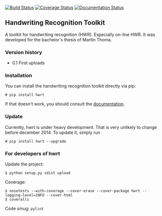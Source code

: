 [![Build Status](https://travis-ci.org/MartinThoma/hwrt.svg?branch=master)](https://travis-ci.org/MartinThoma/hwrt)
[![Coverage Status](https://img.shields.io/coveralls/MartinThoma/hwrt.svg)](https://coveralls.io/r/MartinThoma/hwrt?branch=master)
[![Documentation Status](https://readthedocs.org/projects/hwrt/badge/?version=latest)](https://readthedocs.org/projects/hwrt/?badge=latest)

## Handwriting Recognition Toolkit

A toolkit for handwriting recognition (HWR). Especially on-line HWR. It
was developed for the bachelor's thesis of Martin Thoma.

### Version history

* 0.1 First uploads

### Installation

You can install the handwriting recognition toolkit directly via pip:

    # pip install hwrt

If that doesn't work, you should consult the
[documentation](http://hwrt.readthedocs.org/).

### Update

Currently, hwrt is under heavy development. That is very unlikely to change
before december 2014. To update it, simply run

    # pip install hwrt --upgrade


### For developers of hwrt

Update the project:

    $ python setup.py sdist upload

Coverage:

    $ nosetests --with-coverage --cover-erase --cover-package hwrt --logging-level=INFO --cover-html
    $ coveralls

Code smug: `pylint`